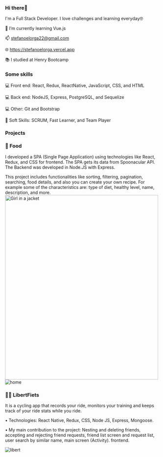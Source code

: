 ### Hi there👋 
I'm a Full Stack Developer. I love challenges and learning everyday🤓

🌱 I’m currently learning Vue.js

📫 stefanoelorga22@gmail.com

🌐 https://stefanoelorga.vercel.app

📚 I studied at Henry Bootcamp

### Some skills
💻 Front end: React, Redux, ReactNative, JavaScript, CSS, and HTML

💻 Back end: NodeJS, Express, PostgreSQL, and Sequelize

💻 Other: Git and Bootstrap

🤝 Soft Skills: SCRUM, Fast Learner, and Team Player



### Projects
### 🍗 Food
I developed a SPA (Single Page Application) using technologies like React, Redux, and CSS for frontend. The SPA gets its data from Spoonacular API. The Backend was developed in Node.JS with Express.

This project includes functionalities like sorting, filtering, pagination, searching, food details, and also you can create your own recipe. For example some of the characteristics are: type of diet, healthy level, name, description, and more. 
<img src="https://user-images.githubusercontent.com/71985848/142907140-a586bb93-9a5d-4b34-a725-8bb9b931016a.jpg" alt="Girl in a jacket" width="500" height="600">
![home](https://user-images.githubusercontent.com/71985848/142907140-a586bb93-9a5d-4b34-a725-8bb9b931016a.jpg)

### 🚴‍♀️ LibertFiets
It is a cycling app that records your ride, monitors your training and keeps track of your ride stats while you ride.

• Technologies: React Native, Redux, CSS, Node JS, Express, Mongoose.

• My main contribution to the project: Nesting and deleting friends, accepting and rejecting friend requests, friend list screen and request list, user search by similar name, main screen (Activity). frontend.

![libert](https://user-images.githubusercontent.com/71985848/164945070-a226b899-9b15-4acd-8f1d-31a8bb5422c1.png)



